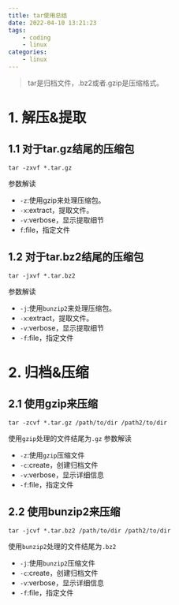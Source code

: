```yaml
---
title: tar使用总结
date: 2022-04-10 13:21:23
tags:
    - coding
    - linux
categories:
    - linux
---
```


> tar是归档文件，.bz2或者.gzip是压缩格式。
# 1. 解压&提取
## 1.1 对于tar.gz结尾的压缩包
```shell
tar -zxvf *.tar.gz
```
参数解读
- `-z`:使用gzip来处理压缩包。
- `-x`:extract，提取文件。
- `-v`:verbose，显示提取细节
- `f`:file，指定文件

<!--more-->

## 1.2 对于tar.bz2结尾的压缩包
```shell
tar -jxvf *.tar.bz2
```
参数解读
- `-j`:使用`bunzip2`来处理压缩包。
- `-x`:extract，提取文件。
- `-v`:verbose，显示提取细节
- `-f`:file，指定文件


# 2. 归档&压缩
## 2.1 使用gzip来压缩
```shell
tar -zcvf *.tar.gz /path/to/dir /path2/to/dir
```
使用`gzip`处理的文件结尾为`.gz`
参数解读
- `-z`:使用`gzip`压缩文件
- `-c`:create，创建归档文件
- `-v`:verbose，显示详细信息
- `-f`:file，指定文件

## 2.2 使用bunzip2来压缩
```shell
tar -jcvf *.tar.bz2 /path/to/dir /path2/to/dir
```
使用`bunzip2`处理的文件结尾为`.bz2`
- `-j`:使用`bunzip2`压缩文件
- `-c`:create，创建归档文件
- `-v`:verbose，显示详细信息
- `-f`:file，指定文件
